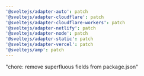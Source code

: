 ```yaml
---
'@sveltejs/adapter-auto': patch
'@sveltejs/adapter-cloudflare': patch
'@sveltejs/adapter-cloudflare-workers': patch
'@sveltejs/adapter-netlify': patch
'@sveltejs/adapter-node': patch
'@sveltejs/adapter-static': patch
'@sveltejs/adapter-vercel': patch
'@sveltejs/amp': patch
---
```


"chore: remove superfluous fields from package.json"
